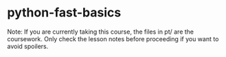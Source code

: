# python-fast-basics

Note: If you are currently taking this course, the files in pt/ are the coursework. Only check the lesson notes
before proceeding if you want to avoid spoilers.